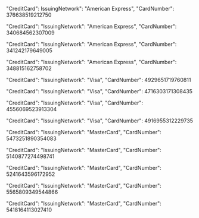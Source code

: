 "CreditCard":
IssuingNetwork": "American Express",
"CardNumber": 376638519212750

"CreditCard": 
 "IssuingNetwork": "American Express",
 "CardNumber": 340684562307009

"CreditCard": 
"IssuingNetwork": "American Express",
"CardNumber": 341242179649005

"CreditCard":
"IssuingNetwork": "American Express",
"CardNumber": 348815162758702

"CreditCard":
"IssuingNetwork": "Visa",
"CardNumber": 4929651719760811

 
"CreditCard": 
"IssuingNetwork": "Visa",
"CardNumber": 4716303171308435

"CreditCard": 
"IssuingNetwork": "Visa",
"CardNumber": 4556069523913304

"CreditCard": 
"IssuingNetwork": "Visa",
"CardNumber": 4916955312229735

"CreditCard": 
"IssuingNetwork": "MasterCard",
"CardNumber": 5473251890354083

"CreditCard":
"IssuingNetwork": "MasterCard",
"CardNumber": 5140877274498741

"CreditCard":
"IssuingNetwork": "MasterCard",
"CardNumber": 5241643596172952

"CreditCard": 
"IssuingNetwork": "MasterCard",
"CardNumber": 5565809349544866

"CreditCard":
"IssuingNetwork": "MasterCard",
"CardNumber": 5418164113027410


